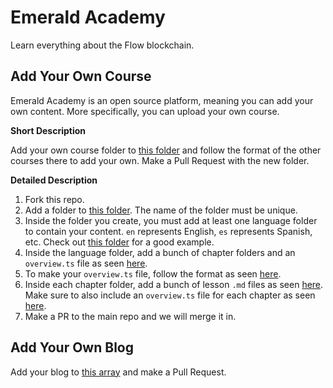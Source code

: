 # Emerald Academy

Learn everything about the Flow blockchain.

## Add Your Own Course

Emerald Academy is an open source platform, meaning you can add your own content. More specifically, you can upload your own course.

**Short Description**

Add your own course folder to <a href="https://github.com/emerald-dao/emerald-academy-v2/tree/main/src/lib/content/courses">this folder</a> and follow the format of the other courses there to add your own. Make a Pull Request with the new folder. 

**Detailed Description**

1. Fork this repo.
2. Add a folder to <a href="https://github.com/emerald-dao/emerald-academy-v2/tree/main/src/lib/content/courses">this folder</a>. The name of the folder must be unique.
3. Inside the folder you create, you must add at least one language folder to contain your content. `en` represents English, `es` represents Spanish, etc. Check out <a href="https://github.com/emerald-dao/emerald-academy-v2/tree/main/src/lib/content/courses/beginner-cadence">this folder</a> for a good example.
4. Inside the language folder, add a bunch of chapter folders and an `overview.ts` file as seen <a href="https://github.com/emerald-dao/emerald-academy-v2/tree/main/src/lib/content/courses/beginner-cadence/en">here</a>.
5. To make your `overview.ts` file, follow the format as seen <a href="https://github.com/emerald-dao/emerald-academy-v2/blob/main/src/lib/content/courses/beginner-cadence/en/overview.ts">here</a>.
6. Inside each chapter folder, add a bunch of lesson `.md` files as seen <a href="https://github.com/emerald-dao/emerald-academy-v2/tree/main/src/lib/content/courses/beginner-cadence/en/chapter1">here</a>. Make sure to also include an `overview.ts` file for each chapter as seen <a href="https://github.com/emerald-dao/emerald-academy-v2/blob/main/src/lib/content/courses/beginner-cadence/en/chapter1/overview.ts">here</a>.
7. Make a PR to the main repo and we will merge it in.

## Add Your Own Blog

Add your blog to <a href="https://github.com/emerald-dao/emerald-academy-v2/blob/main/src/lib/content/blogs.ts">this array</a> and make a Pull Request.